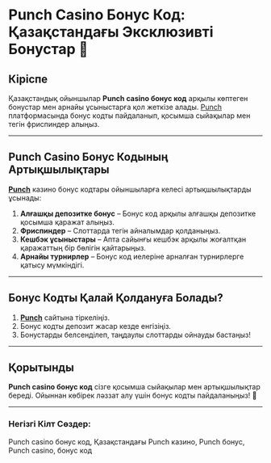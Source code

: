 # Punch Casino Бонус Код: Қазақстандағы Эксклюзивті Бонустар 🎁

## Кіріспе

Қазақстандық ойыншылар **Punch casino бонус код** арқылы көптеген бонустар мен арнайы ұсыныстарға қол жеткізе алады. [Punch](https://betpunch1.com/d638d6d39) платформасында бонус кодты пайдаланып, қосымша сыйақылар мен тегін фриспиндер алыңыз.

---

## Punch Casino Бонус Кодының Артықшылықтары

**[Punch](https://betpunch1.com/d638d6d39)** казино бонус кодтары ойыншыларға келесі артықшылықтарды ұсынады:

1. **Алғашқы депозитке бонус** – Бонус код арқылы алғашқы депозитке қосымша қаражат алыңыз.
2. **Фриспиндер** – Слоттарда тегін айналымдар қолданыңыз.
3. **Кешбэк ұсыныстары** – Апта сайынғы кешбэк арқылы жоғалтқан қаражаттың бір бөлігін қайтарыңыз.
4. **Арнайы турнирлер** – Бонус код иелеріне арналған турнирлерге қатысу мүмкіндігі.

---

## Бонус Кодты Қалай Қолдануға Болады?

1. **[Punch](https://betpunch1.com/d638d6d39)** сайтына тіркеліңіз.
2. Бонус кодты депозит жасар кезде енгізіңіз.
3. Бонустарды белсенділеп, таңдаулы слоттарды ойнауды бастаңыз!

---

## Қорытынды

**Punch casino бонус код** сізге қосымша сыйақылар мен артықшылықтар береді. Ойыннан көбірек ләззат алу үшін бонус кодты пайдаланыңыз! 🎉

---

### Негізгі Кілт Сөздер:
Punch casino бонус код, Қазақстандағы Punch казино, Punch бонус, Punch casino, бонус код
